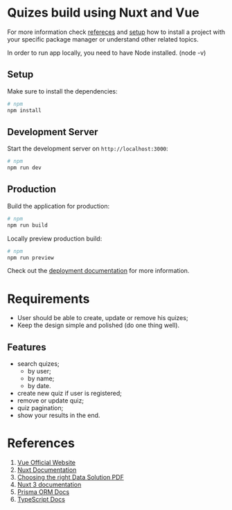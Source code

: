 # Quizes build using Nuxt and Vue

For more information check [refereces](#references)
and [setup](#setup)
how to install a project
with your specific package manager or understand
other related topics.

In order to run app locally, you need to have Node installed. (node -v)

## Setup

Make sure to install the dependencies:

```bash
# npm
npm install
```

## Development Server

Start the development server on `http://localhost:3000`:

```bash
# npm
npm run dev
```

## Production

Build the application for production:

```bash
# npm
npm run build
```

Locally preview production build:

```bash
# npm
npm run preview
```

Check out the [deployment documentation](https://nuxt.com/docs/getting-started/deployment) for more information.

# Requirements

- User should be able to create, update or remove his quizes;
- Keep the design simple and polished (do one thing well).

## Features

- search quizes;
    - by user;
    - by name;
    - by date.
- create new quiz if user is registered;
- remove or update quiz;
- quiz pagination;
- show your results in the end.

# References

1. [Vue Official Website](https://vuejs.org)
2. [Nuxt Documentation](https://nuxt.com/docs)
3. [Choosing the right Data Solution PDF](https://yalantis.com/wp-content/uploads/2024/01/choosing-the-right-data-storage-solution-for-appointment-scheduling-system.pdf)
4. [Nuxt 3 documentation](https://nuxt.com/docs/getting-started/introduction)
5. [Prisma ORM Docs](https://www.prisma.io/docs)
6. [TypeScript Docs](https://www.typescriptlang.org/docs/)